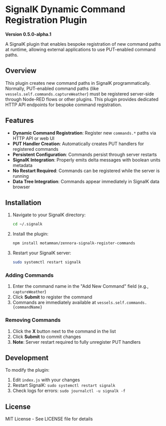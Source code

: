 # SignalK Dynamic Command Registration Plugin

**Version 0.5.0-alpha.1**

A SignalK plugin that enables bespoke registration of new command paths at runtime, allowing external applications to use  PUT-enabled command paths.

## Overview

This plugin creates new command paths in SignalK programmatically. Normally, PUT-enabled command paths (like `vessels.self.commands.captureWeather`) must be registered server-side through Node-RED flows or other plugins. This plugin provides dedicated HTTP API endpoints for bespoke command registration.

## Features

- **Dynamic Command Registration**: Register new `commands.*` paths via HTTP API or web UI
- **PUT Handler Creation**: Automatically creates PUT handlers for registered commands
- **Persistent Configuration**: Commands persist through server restarts
- **SignalK Integration**: Properly emits delta messages with boolean units metadata
- **No Restart Required**: Commands can be registered while the server is running
- **Data Tree Integration**: Commands appear immediately in SignalK data browser

## Installation

1. Navigate to your SignalK directory:
   ```bash
   cd ~/.signalk
   ```

2. Install the plugin:
   ```bash
   npm install motamman/zennora-signalk-register-commands
   ```

3. Restart your SignalK server:
   ```bash
   sudo systemctl restart signalk
   ```

### Adding Commands
1. Enter the command name in the "Add New Command" field (e.g., `captureWeather`)
2. Click **Submit** to register the command
3. Commands are immediately available at `vessels.self.commands.{commandName}`

### Removing Commands
1. Click the **X** button next to the command in the list
2. Click **Submit** to commit changes
3. **Note**: Server restart required to fully unregister PUT handlers

## Development

To modify the plugin:

1. Edit `index.js` with your changes
2. Restart SignalK: `sudo systemctl restart signalk`
3. Check logs for errors: `sudo journalctl -u signalk -f`

## License

MIT License - See LICENSE file for details

